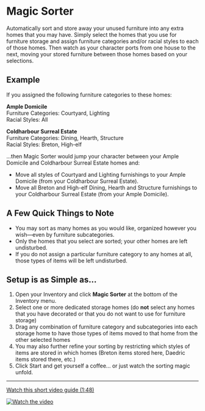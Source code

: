 # Magic Sorter

Automatically sort and store away your unused furniture into any extra homes that you may have. Simply select the homes that you use for furniture storage and assign furniture categories and/or racial styles to each of those homes. Then watch as your character ports from one house to the next, moving your stored furniture between those homes based on your selections.

## Example

If you assigned the following furniture categories to these homes:

**Ample Domicile**  
Furniture Categories: Courtyard, Lighting  
Racial Styles: All

**Coldharbour Surreal Estate**  
Furniture Categories: Dining, Hearth, Structure  
Racial Styles: Breton, High-elf

...then Magic Sorter would jump your character between your Ample Domicile and Coldharbour Surreal Estate homes and:

- Move all styles of Courtyard and Lighting furnishings to your Ample Domicile (from your Coldharbour Surreal Estate).
- Move all Breton and High-elf Dining, Hearth and Structure furnishings to your Coldharbour Surreal Estate (from your Ample Domicile).

## A Few Quick Things to Note

- You may sort as many homes as you would like, organized however you wish—even by furniture subcategories.
- Only the homes that you select are sorted; your other homes are left undisturbed.
- If you do not assign a particular furniture category to any homes at all, those types of items will be left undisturbed.

## Setup is as Simple as...

1. Open your Inventory and click **Magic Sorter** at the bottom of the Inventory menu.
2. Select one or more dedicated storage homes (do **not** select any homes that you have decorated or that you do not want to use for furniture storage)
3. Drag any combination of furniture category and subcategories into each storage home to have those types of items moved to that home from the other selected homes
4. You may also further refine your sorting by restricting which styles of items are stored in which homes (Breton items stored here, Daedric items stored there, etc.)
5. Click Start and get yourself a coffee... or just watch the sorting magic unfold.

---

[Watch this short video guide (1:48)](https://youtu.be/9sjfFpZ_ihw)

[![Watch the video](https://i.ytimg.com/vi/9sjfFpZ_ihw/hqdefault.jpg)](https://youtu.be/9sjfFpZ_ihw)